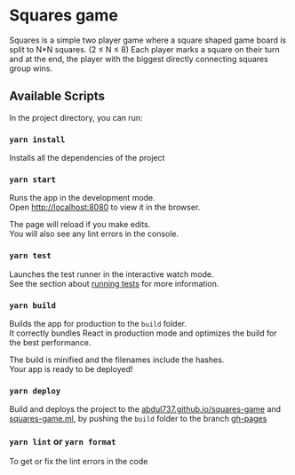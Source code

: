 # Squares game

Squares is a simple two player game where a square shaped game board is split to N*N squares. (2 ≤ N ≤ 8) Each player marks a square on their turn and at the end, the player with the biggest directly connecting squares group wins.

## Available Scripts

In the project directory, you can run:

### `yarn install`

Installs all the dependencies of the project
### `yarn start`

Runs the app in the development mode.\
Open [http://localhost:8080](http://localhost:8080) to view it in the browser.

The page will reload if you make edits.\
You will also see any lint errors in the console.

### `yarn test`

Launches the test runner in the interactive watch mode.\
See the section about [running tests](https://facebook.github.io/create-react-app/docs/running-tests) for more information.

### `yarn build`

Builds the app for production to the `build` folder.\
It correctly bundles React in production mode and optimizes the build for the best performance.

The build is minified and the filenames include the hashes.\
Your app is ready to be deployed!

### `yarn deploy`

Build and deploys the project to the [abdul737.github.io/squares-game](https://abdul737.github.io/squares-game/) and [squares-game.ml](http://squares-game.ml/), by pushing the `build` folder to the branch [gh-pages](https://github.com/abdul737/squares-game/tree/gh-pages)

### `yarn lint` or `yarn format`

To get or fix the lint errors in the code